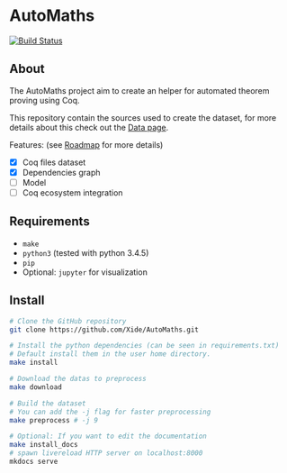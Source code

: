 # AutoMaths

[![Build Status](https://travis-ci.org/Xide/AutoMaths.svg?branch=master)](https://travis-ci.org/Xide/AutoMaths)

## About

The AutoMaths project aim to create an helper for automated theorem proving using Coq.

This repository contain the sources used to create the dataset, for more details
about this check out the [Data page](./data.md).

Features: (see [Roadmap](./roadmap.md) for more details)

- [X] Coq files dataset
- [X] Dependencies graph
- [ ] Model
- [ ] Coq ecosystem integration

## Requirements

- `make`
- `python3` (tested with python 3.4.5)
- `pip`
- Optional: `jupyter` for visualization

## Install

```bash
# Clone the GitHub repository
git clone https://github.com/Xide/AutoMaths.git

# Install the python dependencies (can be seen in requirements.txt)
# Default install them in the user home directory.
make install

# Download the datas to preprocess
make download

# Build the dataset
# You can add the -j flag for faster preprocessing
make preprocess # -j 9

# Optional: If you want to edit the documentation
make install_docs
# spawn livereload HTTP server on localhost:8000
mkdocs serve
```

